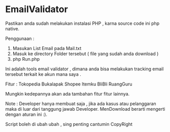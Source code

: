 # EmailValidator

Pastikan anda sudah melakukan instalasi PHP , karna source code ini php native.

Penggunaan :

1. Masukan List Email pada Mail.txt
2. Masuk ke directory Folder tersebut ( file yang sudah anda download )
3. php Run.php


Ini adalah tools email validator , dimana anda bisa melakukan tracking email tersebut terkait ke akun mana saya .

Fitur :
Tokopedia
Bukalapak
Shopee
Itemku
BliBli
RuangGuru

Mungkin kedepannya akan ada tambahan fitur fitur lainnya.

Note : Developer hanya membuat saja , jika ada kasus atau pelanggaran maka di luar dari tanggung jawab Developer.
MenDownload berarti mengerti dengan aturan ini :).

Script boleh di ubah ubah , sing penting cantumin CopyRight
